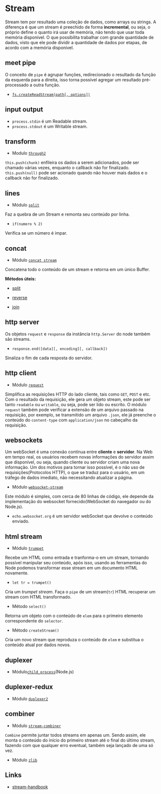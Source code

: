 # Stream

Stream tem por resultado uma coleção de dados, como arrays ou strings. 
A diferença é que um stream é preechido de forma **incremental**, 
ou seja, o próprio define o quanto irá usar 
de memória, não tendo que usar toda memória disponível.
O que possibilita trabalhar com grande quantidade de dados,
visto que ele pode dividir a quantidade de dados por etapas, 
de acordo com a memória disponível.

## meet pipe 

O conceito de `pipe` é agrupar funções, redirecionado o 
resultado da função da esquerda para a direita, isso 
torna possível agregar um resultado pré-processado a
outra função.

- [`fs.createReadStream(path[, options])`](https://github.com/Rondinelly/nodeschool-howto/blob/master/node/basic/comments.md#fscreatereadstreampath-options)

## input output

- `process.stdin` é um Readable stream. 
- `process.stdout` é um Writable stream.

## transform

- Modulo [`through2`](https://www.npmjs.com/package/through2)

 `this.push(chunk)` enfileira os dados a serem adicionados, 
 pode ser chamado várias vezes, enquanto o callback não for finalizado.
 `this.push(null)` pode ser acionado quando não houver mais 
 dados e o callback não for finalizado.
 
 ## lines
 
 - Módulo [`split`](https://www.npmjs.com/package/split)
 
Faz a quebra de um Stream e remonta seu conteúdo por linha.

- `if(numero % 2)`

Verifica se um número é ímpar.

## concat 

- Módulo [`concat stream`](https://www.npmjs.com/package/concat-stream)

Concatena todo o conteúdo de um stream e retorna em um único Buffer.

**Métodos úteis:**

- [split](https://developer.mozilla.org/pt-BR/docs/Web/JavaScript/Reference/Global_Objects/String/split)

- [reverse](https://developer.mozilla.org/pt-BR/docs/Web/JavaScript/Reference/Global_Objects/Array/reverse)

- [join](https://developer.mozilla.org/pt-BR/docs/Web/JavaScript/Reference/Global_Objects/Array/join)

## http server

Os objetos `request` e `response` da instância `http.Server` do node 
também são streams.

- `response.end([data][, encoding][, callback])`

Sinaliza o fim de cada resposta do servidor.

## http client

- Módulo [`request`](https://www.npmjs.com/package/request)

Simplifica as requisições HTTP do lado cliente, tais como 
`GET`, `POST` e etc. Com o resultado da requisição, ele gera 
um objeto stream, este pode ser tanto `readable` ou `writable`, 
ou seja, pode ser lido ou escrito. O módulo `request` também pode
verificar a extensão de um arquivo passado na requisição, por exemplo,
se transmitido um arquivo `.json`, ele já preenche o conteúdo do
`content-type` com `application/json` no cabeçalho da requisição.

## websockets

Um webSocket é uma conexão contínua entre **cliente** e **servidor**. 
Na Web em tempo real, os usuários recebem novas informações do 
servidor assim que disponível, ou seja, quando cliente ou servidor 
criam uma nova informação. Um dos motivos para tornar isso possível, 
é o não uso de requisições(Protocolos HTTP), o que se traduz 
para o usuário, em um tráfego de dados imediato, não necessitando 
atualizar a página. 

- Módulo [`websocket-stream`](https://www.npmjs.com/package/websocket-stream)

Este módulo é simples, com cerca de 80 linhas de código, ele depende da 
implementação do websocket fornecido(WebSocket do navegador ou do Node.js).

- `echo.websocket.org` é um servidor webSocket que devolve o conteúdo enviado.

## html stream 

- Módulo [`trumpet`](https://www.npmjs.com/package/trumpet)

Recebe um HTML como entrada e tranforma-o em um stream, tornando possível
manipular seu conteúdo, após isso, usando as ferramentas do Node podemos 
transformar esse stream em um documento HTML novamente.

- `let tr = trumpet()`

Cria um _trumpet stream_. Faça o `pipe` de um stream(`tr`) HTML 
recuperar um stream com HTML transformado.

- Método `select()`

Retorna um objeto com o conteúdo de `elem` para o primeiro elemento 
correspondente do `selector`.

- Método `createStream()`

Cria um novo stream que reproduza o conteúdo de `elem` e substitua 
o conteúdo atual por dados novos.

## duplexer

- Módulo[`child_process`](https://nodejs.org/api/child_process.html)(Node.js)

## duplexer-redux

- Módulo [`duplexer2`](https://www.npmjs.com/package/duplexer2)

## combiner

- Módulo [`stream-combiner`](https://www.npmjs.com/package/stream-combiner)

`Combine` permite juntar todos streams em apenas um. Sendo assim,
ele monta o conteúdo do início do primeiro stream até o final do 
último stream, fazendo com que qualquer erro eventual, também seja 
lançado de uma só vez.

- Módulo [`zlib`](https://www.npmjs.com/package/zlib)

## Links

- [stream-handbook](https://github.com/substack/stream-handbook)
